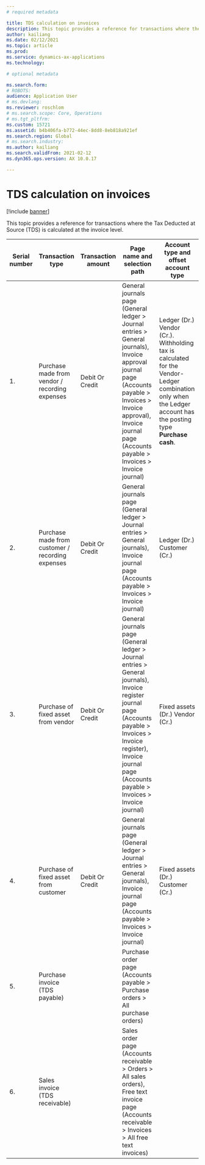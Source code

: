 ```yaml
---
# required metadata

title: TDS calculation on invoices
description: This topic provides a reference for transactions where the Tax Deducted at Source (TDS) is calculated at the invoice level.
author: kailiang
ms.date: 02/12/2021
ms.topic: article
ms.prod: 
ms.service: dynamics-ax-applications
ms.technology: 

# optional metadata

ms.search.form: 
# ROBOTS: 
audience: Application User
# ms.devlang: 
ms.reviewer: roschlom
# ms.search.scope: Core, Operations
# ms.tgt_pltfrm: 
ms.custom: 15721
ms.assetid: b4b406fa-b772-44ec-8dd8-8eb818a921ef
ms.search.region: Global
# ms.search.industry: 
ms.author: kailiang
ms.search.validFrom: 2021-02-12
ms.dyn365.ops.version: AX 10.0.17

---
```


# TDS calculation on invoices

[!include [banner](../includes/banner.md)]

This topic provides a reference for transactions where the Tax Deducted at Source (TDS) is calculated at the invoice level.

| Serial number | Transaction type                                 | Transaction amount | Page name and selection path                                 | Account type and offset account type                         |
| ------------- | ------------------------------------------------ | ------------------ | ------------------------------------------------------------ | ------------------------------------------------------------ |
| 1.            | Purchase made from vendor / recording expenses   | Debit  Or  Credit  | General journals page (General ledger >  Journal entries > General journals), Invoice approval journal page (Accounts payable > Invoices > Invoice approval), Invoice journal page (Accounts payable >  Invoices > Invoice journal) | Ledger (Dr.)  Vendor (Cr.).  Withholding tax is calculated for the Vendor-Ledger  combination only when the Ledger account has the posting type **Purchase**  **cash**. |
| 2.            | Purchase made from customer / recording expenses | Debit  Or  Credit  | General journals page (General ledger >  Journal entries > General journals), Invoice journal page (Accounts payable >  Invoices > Invoice journal) | Ledger (Dr.)  Customer (Cr.)                                 |
| 3.            | Purchase of fixed asset from vendor              | Debit  Or  Credit  | General journals page (General ledger >  Journal entries > General journals), Invoice register journal page (Accounts payable > Invoices > Invoice register), Invoice journal page (Accounts payable >  Invoices > Invoice journal) | Fixed assets (Dr.)  Vendor (Cr.)                             |
| 4.            | Purchase of fixed asset from customer            | Debit  Or  Credit  | General journals page (General ledger >  Journal entries > General journals), Invoice journal page (Accounts payable >  Invoices > Invoice journal) | Fixed assets (Dr.)  Customer (Cr.)                           |
| 5.            | Purchase invoice  (TDS payable)                  |                    | Purchase order page (Accounts payable > Purchase orders > All purchase orders) |                                                              |
| 6.            | Sales invoice  (TDS receivable)                  |                    | Sales order page (Accounts receivable > Orders > All sales orders), Free text invoice page (Accounts receivable > Invoices > All free text invoices) |                                                              |
